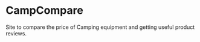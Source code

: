 CampCompare
===========

Site to compare the price of Camping equipment and getting useful product reviews. 
